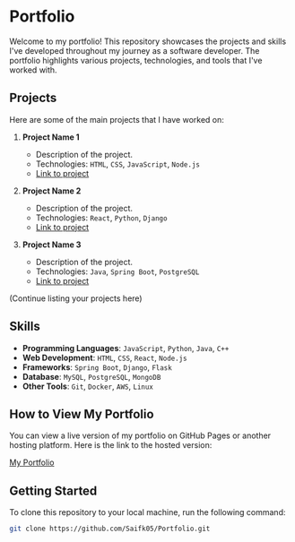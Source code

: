 # Portfolio

Welcome to my portfolio! This repository showcases the projects and skills I've developed throughout my journey as a software developer. The portfolio highlights various projects, technologies, and tools that I've worked with.

## Projects

Here are some of the main projects that I have worked on:

1. **Project Name 1**
   - Description of the project.
   - Technologies: `HTML`, `CSS`, `JavaScript`, `Node.js`
   - [Link to project](#)

2. **Project Name 2**
   - Description of the project.
   - Technologies: `React`, `Python`, `Django`
   - [Link to project](#)

3. **Project Name 3**
   - Description of the project.
   - Technologies: `Java`, `Spring Boot`, `PostgreSQL`
   - [Link to project](#)

(Continue listing your projects here)

## Skills

- **Programming Languages**: `JavaScript`, `Python`, `Java`, `C++`
- **Web Development**: `HTML`, `CSS`, `React`, `Node.js`
- **Frameworks**: `Spring Boot`, `Django`, `Flask`
- **Database**: `MySQL`, `PostgreSQL`, `MongoDB`
- **Other Tools**: `Git`, `Docker`, `AWS`, `Linux`

## How to View My Portfolio

You can view a live version of my portfolio on GitHub Pages or another hosting platform. Here is the link to the hosted version:

[My Portfolio](#)

## Getting Started

To clone this repository to your local machine, run the following command:

```bash
git clone https://github.com/Saifk05/Portfolio.git
